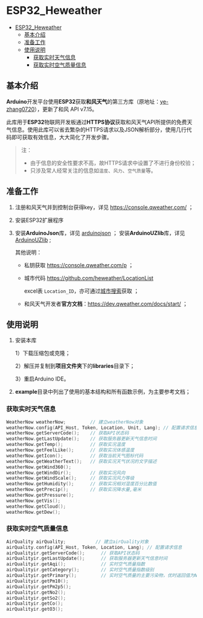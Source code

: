 # ESP32_Heweather

- [ESP32_Heweather](#esp32-heweather)
  * [基本介绍](#基本介绍)
  * [准备工作](#准备工作)
  * [使用说明](#使用说明)
    + [获取实时天气信息](#获取实时天气信息)
    + [获取实时空气质量信息](#获取实时空气质量信息)

## 基本介绍

**Arduino**开发平台使用**ESP32**获取**和风天气**的第三方库（原地址：[ye-zhang0720](https://github.com/ye-zhang0720/ESP32_HEWEATHER)），更新了和风 API v7.15。



此库用于**ESP32**物联网开发板通过**HTTPS协议**获取和风天气API所提供的免费天气信息。使用此库可以省去繁杂的HTTPS请求以及JSON解析部分，使用几行代码即可获取有效信息，大大简化了开发步骤。

> 注：
>
> - 由于信息的安全性要求不高，故HTTPS请求中设置了不进行身份校验；
> - 只涉及常人经常关注的信息如`温度`、`风力`、`空气质量`等。



## 准备工作

1. 注册和风天气并到控制台获得key，详见 https://console.qweather.com/ ；

2. 安装ESP32扩展程序

3. 安装**ArduinoJson**库，详见 [arduinojson](https://github.com/bblanchon/ArduinoJson) ；
   安装**ArduinoUZlib**库，详见 [ArduinoUZlib](https://github.com/tignioj/ArduinoUZlib) ;

	其他说明：

	- 私钥获取 https://console.qweather.com/p ；

	- 城市代码 https://github.com/heweather/LocationList

		excel表 `Location_ID`，亦可通过[城市搜索](https://dev.heweather.com/docs/api/geo)获取 ；

	- 和风天气开发者**官方文档**：https://dev.qweather.com/docs/start/  ；

## 使用说明

1. 安装本库

	1）下载压缩包或克隆；

	2）解压并复制到**项目文件夹**下的**libraries**目录下；

	3）重启Arduino IDE。

2. **example**目录中列出了使用的基本结构和所有函数示例，为主要参考文档；

### 获取实时天气信息

  ```c++
WeatherNow weatherNow;         // 建立weatherNow对象
weatherNow.config(API_Host, Token, Location, Unit, Lang); // 配置请求信息
weatherNow.getServerCode();    // 获取API状态码   
weatherNow.getLastUpdate();    // 获取服务器更新天气信息时间
weatherNow.getTemp();          // 获取实况温度
weatherNow.getFeelLike();      // 获取实况体感温度
weatherNow.getIcon();          // 获取当前天气图标代码
weatherNow.getWeatherText();   // 获取实况天气状况的文字描述
weatherNow.getWind360();
weatherNow.getWindDir();       // 获取实况风向
weatherNow.getWindScale();     // 获取实况风力等级
weatherNow.getHumidity();      // 获取实况相对湿度百分比数值
weatherNow.getPrecip();        // 获取实况降水量,毫米
weatherNow.getPressure();
weatherNow.getVis();
weatherNow.getCloud();
weatherNow.getDew();
  ```



### 获取实时空气质量信息

```c++
AirQuality airQuality;           // 建立airQuality对象
airQuality.config(API_Host, Token, Location, Lang); // 配置请求信息
airQualityir.getServerCode();      // 获取API状态码
airQualityir.getLastUpdate();      // 获取服务器更新天气信息时间
airQualityir.getAqi();             // 实时空气质量指数
airQualityir.getCategory();        // 实时空气质量指数级别
airQualityir.getPrimary();         // 实时空气质量的主要污染物，优时返回值为NA
airQualityir.getPm10();
airQualityir.getPm2p5();
airQualityir.getNo2();
airQualityir.getSo2();
airQualityir.getCo();
airQualityir.getO3();
```





















